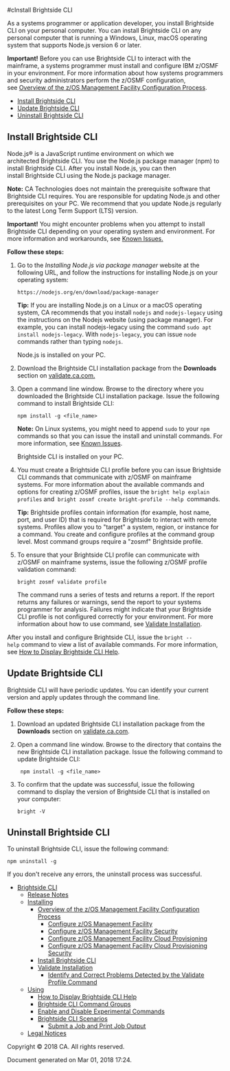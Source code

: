 #cInstall Brightside CLI </span>

</div>

<div id="content" class="view">

<div class="page-metadata">

</div>

<div id="main-content" class="wiki-content group">

As a systems programmer or application developer, you install Brightside
CLI on your personal computer. You can install Brightside CLI on any
personal computer that is running a Windows, Linux, macOS operating
system that supports Node.js version 6 or
later.

<div class="confluence-information-macro confluence-information-macro-warning">

<span class="aui-icon aui-icon-small aui-iconfont-error confluence-information-macro-icon"></span>

<div class="confluence-information-macro-body">

**Important\!** Before you can use Brightside CLI to interact with the
mainframe, a systems programmer must install and configure IBM z/OSMF in
your environment. For more information about how systems programmers and
security administrators perform the z/OSMF configuration, see [Overview
of the z/OS Management Facility Configuration Process](433363261.html).

</div>

</div>

  

<div class="toc-macro rbtoc1519943043565">

  - [Install Brightside CLI](#InstallBrightsideCLI-Installbscli)
  - [Update Brightside CLI](#InstallBrightsideCLI-UpdateBrightsideCLI)
  - [Uninstall Brightside
    CLI](#InstallBrightsideCLI-UninstallBrightsideCLI)

</div>

## Install Brightside CLI

Node.js® is a JavaScript runtime environment on which we
architected Brightside CLI. You use the Node.js package manager (npm)
to install Brightside CLI. After you install Node.js, you can then
install Brightside CLI using the Node.js package
manager. 

<div class="confluence-information-macro confluence-information-macro-note">

<span class="aui-icon aui-icon-small aui-iconfont-warning confluence-information-macro-icon"></span>

<div class="confluence-information-macro-body">

**Note:**<span> CA Technologies does not maintain the prerequisite
software that </span>Brightside CLI<span> requires. You are responsible
for updating Node.js and other prerequisites on your PC. We recommend
that you update Node.js regularly to the latest Long Term Support (LTS)
version.</span>

</div>

</div>

<div class="confluence-information-macro confluence-information-macro-warning">

<span class="aui-icon aui-icon-small aui-iconfont-error confluence-information-macro-icon"></span>

<div class="confluence-information-macro-body">

**Important\!** You might encounter problems when you attempt to install
Brightside CLI d<span>epending on your operating system and
environment.</span> For more information and workarounds, see [Known
Issues.](Release-Notes_417294291.html#ReleaseNotes-knownIssues)

</div>

</div>

**Follow these steps:**

1.  <span>Go to the *Installing Node.js via package manager* website at
    the following URL, and follow the instructions for installing
    Node.js on your operating
    system: </span>
    
    <div class="code panel caCodePanel">
    
    <div class="codeContent panelContent">
    
    ``` ca-code-default
    https://nodejs.org/en/download/package-manager
    ```
    
    </div>
    
    </div>
    
      
    
    <div class="confluence-information-macro confluence-information-macro-tip">
    
    <span class="aui-icon aui-icon-small aui-iconfont-approve confluence-information-macro-icon"></span>
    
    <div class="confluence-information-macro-body">
    
    **Tip:** If you are installing Node.js on a Linux or a macOS
    operating system, CA recommends that you install `nodejs` and
    `nodejs-legacy` using the instructions on the Nodejs website (using
    package manager). For example, you can install nodejs-legacy using
    the command `sudo apt install nodejs-legacy`. With `nodejs-legacy`,
    you can issue `node` commands rather than typing
    `nodejs`.<span style="color: rgb(255,0,0);"> </span>
    
    </div>
    
    </div>
    
    Node.js is installed on your PC.

2.  Download the Brightside CLI installation package from the
    **Downloads** section
    on [validate.ca.com.](https://validate.ca.com/project/version/item.html?cap=13283cc32fd9439c85aeb18bba4ac1f6&arttypeid=%7B4109d6e9-6c06-448b-8eb2-6601a5616391%7D&artid=%7B5ACC31C0-2176-437F-B06B-8C572D48C76C%7D)

3.  Open a command line window. Browse to the directory where you
    downloaded the Brightside CLI installation package. Issue the
    following command to install Brightside
    CLI:
    
    <div class="code panel caCodePanel">
    
    <div class="codeContent panelContent">
    
    ``` ca-code-default
    npm install -g <file_name>
    ```
    
    </div>
    
    </div>
    
      
    
    <div class="confluence-information-macro confluence-information-macro-note">
    
    <span class="aui-icon aui-icon-small aui-iconfont-warning confluence-information-macro-icon"></span>
    
    <div class="confluence-information-macro-body">
    
    **Note:** On Linux systems, you might need to append `sudo` to your
    `npm` commands so that you can issue the install and uninstall
    commands. For more information, see [Known
    Issues](Release-Notes_417294291.html#ReleaseNotes-knownIssues).
    
    </div>
    
    </div>
    
    Brightside CLI is installed on your PC.

4.  <span>You must create a Brightside CLI profile before you can issue
    Brightside CLI commands that communicate with z/OSMF on mainframe
    systems. </span><span>For more information about the available
    commands and options for creating z/OSMF profiles, issue the `bright
    help explain profiles` and  </span>`bright zosmf create
    bright-profile --help`<span>
     </span><span>commands.</span>
    
    <div class="confluence-information-macro confluence-information-macro-tip">
    
    <span class="aui-icon aui-icon-small aui-iconfont-approve confluence-information-macro-icon"></span>
    
    <div class="confluence-information-macro-body">
    
    **Tip:** Brightside profiles contain information (for example, host
    name, port, and user ID) that is required for Brightside to interact
    with remote systems. Profiles allow you to "target" a system,
    region, or instance for a command. You create and configure profiles
    at the command group level. Most command groups require a "zosmf"
    Brightside profile.
    
    </div>
    
    </div>

5.  <span>To ensure that your Brightside CLI profile can communicate
    with z/OSMF on mainframe systems, issue the following z/OSMF profile
    validation command:</span>
    
    <div class="code panel caCodePanel">
    
    <div class="codeContent panelContent">
    
    ``` ca-code-default
    bright zosmf validate profile
    ```
    
    </div>
    
    </div>
    
    The command runs a series of tests and returns a report. If the
    report returns any failures or warnings, send the report to your
    systems programmer for analysis. Failures might indicate that your
    Brightside CLI profile is not configured correctly for your
    environment. For more information about how to use command,
    see [Validate Installation](Validate-Installation_430335233.html).

After you install and configure Brightside CLI, issue the `bright
--help` command to view a list of available commands. For more
information, see [How to Display Brightside CLI
Help](How-to-Display-Brightside-CLI-Help_429365003.html).

## Update Brightside CLI

Brightside CLI will have periodic updates. You can identify your current
version and apply updates through the command line.

**Follow these steps:**

1.  Download an updated Brightside CLI installation package from the
    **Downloads** section
    on [validate.ca.com](https://validate.ca.com/project/version/item.html?cap=13283cc32fd9439c85aeb18bba4ac1f6&arttypeid=%7B4109d6e9-6c06-448b-8eb2-6601a5616391%7D&artid=%7B5ACC31C0-2176-437F-B06B-8C572D48C76C%7D).

2.  Open a command line window. Browse to the directory that contains
    the new Brightside CLI installation package. Issue the following
    command to update Brightside CLI:
    
    <div class="code panel caCodePanel">
    
    <div class="codeContent panelContent">
    
    ``` ca-code-default
     npm install -g <file_name>
    ```
    
    </div>
    
    </div>

3.  To confirm that the update was successful, issue the following
    command to display the version of Brightside CLI that is installed
    on your computer:
    
    <div class="code panel caCodePanel">
    
    <div class="codeContent panelContent">
    
    ``` ca-code-default
    bright -V
    ```
    
    </div>
    
    </div>

## Uninstall Brightside CLI

To uninstall Brightside CLI, issue the following command:

<div class="code panel caCodePanel">

<div class="codeContent panelContent">

``` ca-code-default
npm uninstall -g
```

</div>

</div>

If you don't receive any errors, the uninstall process was successful.

</div>

</div>

</div>

</div>

  - <span id="n-417294290">[Brightside CLI](index.html)</span>
      - <span id="n-417294291">[Release
        Notes](Release-Notes_417294291.html)</span>
    <!-- end list -->
      - <span id="n-429364995">[Installing](Installing_429364995.html)</span>
          - <span id="n-433363261">[Overview of the z/OS Management
            Facility Configuration Process](433363261.html)</span>
              - <span id="n-433363262">[Configure z/OS Management
                Facility](433363262.html)</span>
            <!-- end list -->
              - <span id="n-433363263">[Configure z/OS Management
                Facility Security](433363263.html)</span>
            <!-- end list -->
              - <span id="n-433363264">[Configure z/OS Management
                Facility Cloud Provisioning](433363264.html)</span>
            <!-- end list -->
              - <span id="n-433363265">[Configure z/OS Management
                Facility Cloud Provisioning
                Security](433363265.html)</span>
        <!-- end list -->
          - <span id="n-429364999">[Install Brightside
            CLI](Install-Brightside-CLI_429364999.html)</span>
        <!-- end list -->
          - <span id="n-430335233">[Validate
            Installation](Validate-Installation_430335233.html)</span>
              - <span id="n-433363269">[Identify and Correct Problems
                Detected by the Validate Profile
                Command](Identify-and-Correct-Problems-Detected-by-the-Validate-Profile-Command_433363269.html)</span>
    <!-- end list -->
      - <span id="n-429365002">[Using](Using_429365002.html)</span>
          - <span id="n-429365003">[How to Display Brightside CLI
            Help](How-to-Display-Brightside-CLI-Help_429365003.html)</span>
        <!-- end list -->
          - <span id="n-447395688">[Brightside CLI Command
            Groups](Brightside-CLI-Command-Groups_447395688.html)</span>
        <!-- end list -->
          - <span id="n-433363274">[Enable and Disable Experimental
            Commands](Enable-and-Disable-Experimental-Commands_433363274.html)</span>
        <!-- end list -->
          - <span id="n-441193419">[Brightside CLI
            Scenarios](Brightside-CLI-Scenarios_441193419.html)</span>
              - <span id="n-441193420">[Submit a Job and Print Job
                Output](Submit-a-Job-and-Print-Job-Output_441193420.html)</span>
    <!-- end list -->
      - <span id="n-38207496">[Legal
        Notices](Legal-Notices_38207496.html)</span>

<div id="footer">

<div class="section footer-body">

Copyright © 2018 CA. All rights reserved.

<div class="footer-logo">

</div>

Document generated on Mar 01, 2018 17:24.

</div>

</div>

</div>

